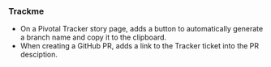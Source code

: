 ### Trackme

- On a Pivotal Tracker story page, adds a button to automatically generate a branch name and copy it to the clipboard.
- When creating a GitHub PR, adds a link to the Tracker ticket into the PR desciption.
